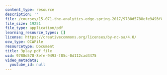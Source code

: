 ```yaml
---
content_type: resource
description: ''
file: /courses/15-071-the-analytics-edge-spring-2017/9788d5788efe9493f85c0d112cad4475_dgjhoPD1FA0.pdf
file_size: 19251
file_type: application/pdf
learning_resource_types: []
license: https://creativecommons.org/licenses/by-nc-sa/4.0/
ocw_type: OCWFile
resourcetype: Document
title: 3play pdf file
uid: 9788d578-8efe-9493-f85c-0d112cad4475
video_metadata:
  youtube_id: null
---
```


